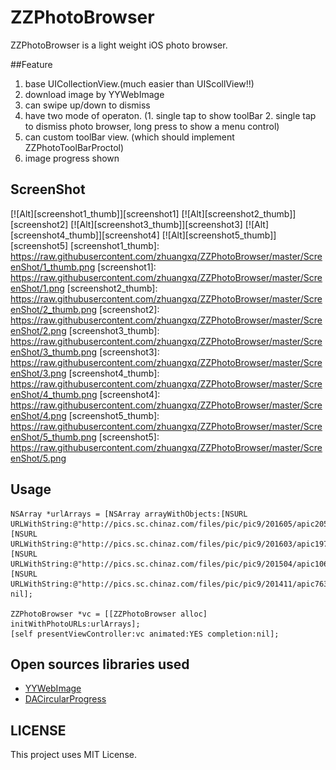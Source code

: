 # ZZPhotoBrowser
ZZPhotoBrowser is a light weight iOS photo browser.

##Feature
1.   base UICollectionView.(much easier than UIScollView!!)
2.   download image by YYWebImage
3.   can swipe up/down to dismiss
4.   have two mode of operaton. (1. single tap to show toolBar    2.  single tap to dismiss photo browser, long press to show a menu control)
5.   can custom toolBar view. (which should implement ZZPhotoToolBarProctol)
6.   image progress shown

## ScreenShot
[![Alt][screenshot1_thumb]][screenshot1]    [![Alt][screenshot2_thumb]][screenshot2]    [![Alt][screenshot3_thumb]][screenshot3]    [![Alt][screenshot4_thumb]][screenshot4]    [![Alt][screenshot5_thumb]][screenshot5]
[screenshot1_thumb]: https://raw.githubusercontent.com/zhuangxq/ZZPhotoBrowser/master/ScreenShot/1_thumb.png
[screenshot1]: https://raw.githubusercontent.com/zhuangxq/ZZPhotoBrowser/master/ScreenShot/1.png
[screenshot2_thumb]: https://raw.githubusercontent.com/zhuangxq/ZZPhotoBrowser/master/ScreenShot/2_thumb.png
[screenshot2]: https://raw.githubusercontent.com/zhuangxq/ZZPhotoBrowser/master/ScreenShot/2.png
[screenshot3_thumb]: https://raw.githubusercontent.com/zhuangxq/ZZPhotoBrowser/master/ScreenShot/3_thumb.png
[screenshot3]: https://raw.githubusercontent.com/zhuangxq/ZZPhotoBrowser/master/ScreenShot/3.png
[screenshot4_thumb]: https://raw.githubusercontent.com/zhuangxq/ZZPhotoBrowser/master/ScreenShot/4_thumb.png
[screenshot4]: https://raw.githubusercontent.com/zhuangxq/ZZPhotoBrowser/master/ScreenShot/4.png
[screenshot5_thumb]: https://raw.githubusercontent.com/zhuangxq/ZZPhotoBrowser/master/ScreenShot/5_thumb.png
[screenshot5]: https://raw.githubusercontent.com/zhuangxq/ZZPhotoBrowser/master/ScreenShot/5.png


## Usage
	NSArray *urlArrays = [NSArray arrayWithObjects:[NSURL URLWithString:@"http://pics.sc.chinaz.com/files/pic/pic9/201605/apic20571.jpg"], [NSURL URLWithString:@"http://pics.sc.chinaz.com/files/pic/pic9/201603/apic19722.jpg"], [NSURL URLWithString:@"http://pics.sc.chinaz.com/files/pic/pic9/201504/apic10609.jpg"], [NSURL URLWithString:@"http://pics.sc.chinaz.com/files/pic/pic9/201411/apic7635.jpg"], nil];
    
    ZZPhotoBrowser *vc = [[ZZPhotoBrowser alloc] initWithPhotoURLs:urlArrays];
    [self presentViewController:vc animated:YES completion:nil];
  
    
## Open sources libraries used

- [YYWebImage](https://github.com/ibireme/YYWebImage)
- [DACircularProgress](https://github.com/danielamitay/DACircularProgress)

## LICENSE
This project uses MIT License.